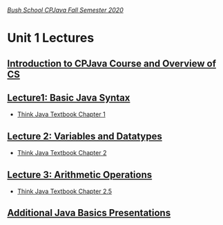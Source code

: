 [_Bush School CPJava Fall Semester 2020_](https://chandrunarayan.github.io/cpjava/)

# Unit 1 Lectures

## [Introduction to CPJava Course and Overview of CS](../../lectures/lecture0_Intro.pdf)

## [Lecture1: Basic Java Syntax](../../lectures/lecture1.pdf)
* [Think Java Textbook Chapter 1](https://books.trinket.io/thinkjava2/chapter1.html)

## [Lecture 2: Variables and Datatypes](../../lectures/lecture2.pdf)
* [Think Java Textbook Chapter 2](https://books.trinket.io/thinkjava2/chapter2.html)

## [Lecture 3: Arithmetic Operations](../../lectures/lecture3.pdf)
* [Think Java Textbook Chapter 2.5](https://books.trinket.io/thinkjava2/chapter2.html#sec25)

## [Additional Java Basics Presentations](../../lectures/UpdatedJavaBasics.pdf)